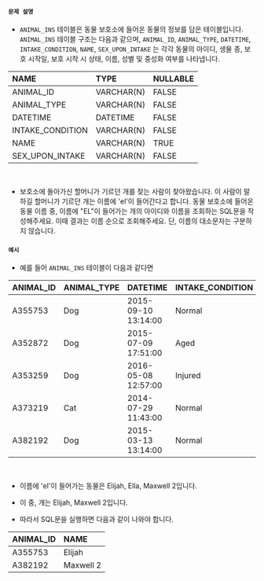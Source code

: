 #### `문제 설명`

- `ANIMAL_INS` 테이블은 동물 보호소에 들어온 동물의 정보를 담은 테이블입니다. `ANIMAL_INS` 테이블 구조는 다음과 같으며, `ANIMAL_ID`, `ANIMAL_TYPE`, `DATETIME`, `INTAKE_CONDITION`, `NAME`, `SEX_UPON_INTAKE` 는 각각 동물의 아이디, 생물 종, 보호 시작일, 보호 시작 시 상태, 이름, 성별 및 중성화 여부를 나타냅니다.

|NAME|TYPE|NULLABLE|
|:--|:--|:--|
|ANIMAL_ID|VARCHAR(N)|FALSE|
|ANIMAL_TYPE|VARCHAR(N)|FALSE|
|DATETIME|DATETIME|FALSE|
|INTAKE_CONDITION|VARCHAR(N)|FALSE|
|NAME|VARCHAR(N)|TRUE|
|SEX_UPON_INTAKE|VARCHAR(N)|FALSE|
<br>

- 보호소에 돌아가신 할머니가 기르던 개를 찾는 사람이 찾아왔습니다. 이 사람이 말하길 할머니가 기르던 개는 이름에 'el'이 들어간다고 합니다. 동물 보호소에 들어온 동물 이름 중, 이름에 "EL"이 들어가는 개의 아이디와 이름을 조회하는 SQL문을 작성해주세요. 이때 결과는 이름 순으로 조회해주세요. 단, 이름의 대소문자는 구분하지 않습니다.

#### `예시`

- 예를 들어 `ANIMAL_INS` 테이블이 다음과 같다면

|ANIMAL_ID|ANIMAL_TYPE|DATETIME|INTAKE_CONDITION|NAME|SEX_UPON_INTAKE|
|:--|:--|:--|:--|:--|:--|
|A355753|Dog|2015-09-10 13:14:00|Normal|Elijah|Neutered Male|
|A352872|Dog|2015-07-09 17:51:00|Aged|Peanutbutter|Neutered Male|
|A353259|Dog|2016-05-08 12:57:00|Injured|Bj|Neutered Male|
|A373219|Cat|2014-07-29 11:43:00|Normal|Ella|Spayed Female|
|A382192|Dog|2015-03-13 13:14:00|Normal|Maxwell 2|Intact Male|
<br>

- 이름에 'el'이 들어가는 동물은 Elijah, Ella, Maxwell 2입니다.
- 이 중, 개는 Elijah, Maxwell 2입니다.

- 따라서 SQL문을 실행하면 다음과 같이 나와야 합니다.

|ANIMAL_ID|NAME|
|:--|:--|
|A355753|Elijah|
|A382192|Maxwell 2|
<br>
